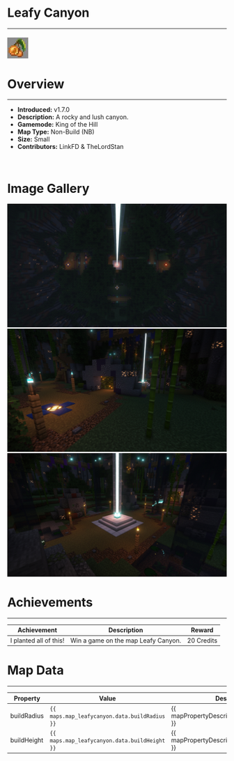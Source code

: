 # Leafy Canyon

***

#### ![leafycanyonicon](../assets/icons/leafycanyon-icon.jpg)

# Overview
***
- **Introduced:** v1.7.0
- **Description:** A rocky and lush canyon.
- **Gamemode:** King of the Hill
- **Map Type:** Non-Build (NB)
- **Size:** Small
- **Contributors:** LinkFD & TheLordStan

<br />  

# Image Gallery
![Leafy Canyon - Overview](../assets/maps/leafycanyon/leafycanyon-overview.jpg '')
![Leafy Canyon - Overview](../assets/maps/leafycanyon/leafycanyon-spawn.jpg '')
![Leafy Canyon - Overview](../assets/maps/leafycanyon/leafycanyon-beacon.jpg '')

# Achievements
***

| Achievement | Description | Reward |
| ----- | ----- | ------ |
| I planted all of this! | Win a game on the map Leafy Canyon. | 20 Credits |



# Map Data
***

| Property | Value | Description |
| ----------- | ----------- | ------ |
| buildRadius |`{{ maps.map_leafycanyon.data.buildRadius }}`| {{ mapPropertyDescriptions.buildRadius.koth }} |
| buildHeight |`{{ maps.map_leafycanyon.data.buildHeight }}`| {{ mapPropertyDescriptions.buildHeight.koth }} |